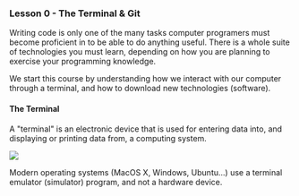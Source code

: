 ### Lesson 0 - The Terminal & Git

Writing code is only one of the many tasks computer programers must become proficient in to be able to do anything useful. There is a whole suite of technologies you must learn, depending on how you are planning to exercise your programming knowledge.

We start this course by understanding how we interact with our computer through a terminal, and how to download new technologies (software).

#### The Terminal

A "terminal" is an electronic device that is used for entering data into, and displaying or printing data from, a computing system.

![](https://upload.wikimedia.org/wikipedia/commons/9/9f/DEC_VT100_terminal_transparent.png)

Modern operating systems (MacOS X, Windows, Ubuntu...) use a terminal emulator (simulator) program, and not a hardware device.